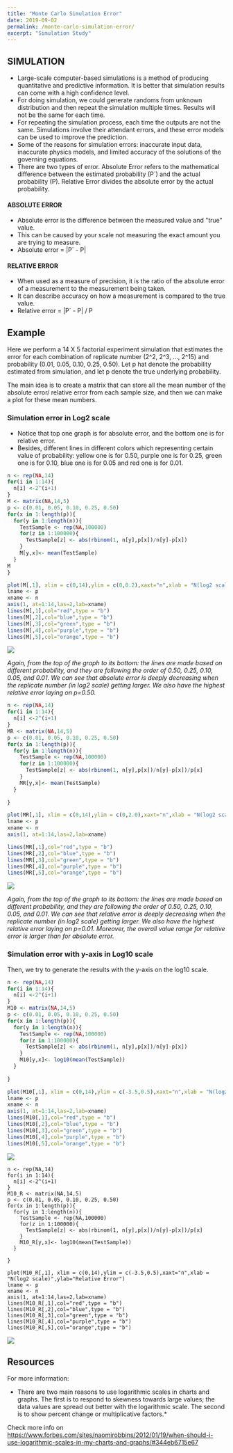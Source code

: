 ```yaml
---
title: "Monte Carlo Simulation Error"
date: 2019-09-02
permalink: /monte-carlo-simulation-error/
excerpt: "Simulation Study"
---
```



## SIMULATION


* Large-scale computer-based simulations is a method of producing quantitative and predictive information. It is better that simulation results can come with a high confidence level.
* For doing simulation, we could generate randoms from unknown distribution and then repeat the simulation multiple times. Results will not be the same for each time.
* For repeating the simulation process, each time the outputs are not the same. Simulations involve their attendant errors, and these error models can be used to improve the prediction.
* Some of the reasons for simulation errors: inaccurate input data, inaccurate physics models, and limited accuracy of the solutions of the governing equations.
* There are two types of error. Absolute Error refers to the mathematical difference between the estimated probability (P`) and the actual probability (P). Relative Error divides the absolute error by the actual probability.


#### ABSOLUTE ERROR
* Absolute error is the difference between the measured value and "true" value.
* This can be caused by your scale not measuring the exact amount you are trying to measure.
* Absolute error = |P` - P|

#### RELATIVE ERROR
* When used as a measure of precision, it is the ratio of the absolute error of a measurement to the measurement being taken. 
* It can describe accuracy on how a measurement is compared to the true value.
* Relative error =  |P` - P| / P




## Example


Here we perform a 14 X 5 factorial experiment simulation that estimates the error for each combination of replicate number (2^2, 2^3, …, 2^15) and probability (0.01, 0.05, 0.10, 0.25, 0.50). Let p hat denote the probability estimated from simulation, and let p denote the true underlying probability.

The main idea is to create a matrix that can store all the mean number of the absolute error/ relative error from each sample size, and then we can make a plot for these mean numbers.


### Simulation error in Log2 scale
* Notice that top one graph is for absolute error, and the bottom one is for relative error.
* Besides, different lines in different colors which representing certain value of probability: yellow one is for 0.50, purple one is for 0.25, green one is for 0.10, blue one is for 0.05 and red one is for 0.01.
```r
n <- rep(NA,14)
for(i in 1:14){
  n[i] <-2^(i+1)
}
M <- matrix(NA,14,5)
p <- c(0.01, 0.05, 0.10, 0.25, 0.50)
for(x in 1:length(p)){
  for(y in 1:length(n)){
    TestSample <- rep(NA,100000)
    for(z in 1:100000){
      TestSample[z] <- abs(rbinom(1, n[y],p[x])/n[y]-p[x])
    }
    M[y,x]<- mean(TestSample)
  }
M
}
```

```r
plot(M[,1], xlim = c(0,14),ylim = c(0,0.2),xaxt="n",xlab = "N(log2 scale)",ylab="Absolute Error")
lname <- p
xname <- n
axis(1, at=1:14,las=2,lab=xname)
lines(M[,1],col="red",type = "b")
lines(M[,2],col="blue",type = "b")
lines(M[,3],col="green",type = "b")
lines(M[,4],col="purple",type = "b")
lines(M[,5],col="orange",type = "b")
```
![](/images/monte1.PNG)

*Again, from the top of the graph to its bottom: the lines are made based on different probability, and they are following the order of 0.50, 0.25, 0.10, 0.05, and 0.01. We can see that absolute error is deeply decreasing when the replicate number (in log2 scale) getting larger. We also have the highest relative error laying on p=0.50.*

```r
n <- rep(NA,14)
for(i in 1:14){
  n[i] <-2^(i+1)
}
MR <- matrix(NA,14,5)
p <- c(0.01, 0.05, 0.10, 0.25, 0.50)
for(x in 1:length(p)){
  for(y in 1:length(n)){
    TestSample <- rep(NA,100000)
    for(z in 1:100000){
      TestSample[z] <- abs(rbinom(1, n[y],p[x])/n[y]-p[x])/p[x]
    }
    MR[y,x]<- mean(TestSample)
  }
  
}
```

```r
plot(MR[,1], xlim = c(0,14),ylim = c(0,2.0),xaxt="n",xlab = "N(log2 scale)",ylab="Relative Error")
lname <- p
xname <- n
axis(1, at=1:14,las=2,lab=xname)

lines(MR[,1],col="red",type = "b")
lines(MR[,2],col="blue",type = "b")
lines(MR[,3],col="green",type = "b")
lines(MR[,4],col="purple",type = "b")
lines(MR[,5],col="orange",type = "b")
```
![](/images/monte2.PNG)

*Again, from the top of the graph to its bottom: the lines are made based on different probability, and they are following the order of 0.50, 0.25, 0.10, 0.05, and 0.01. We can see that relative error is deeply decreasing when the replicate number (in log2 scale) getting larger. We also have the highest relative error laying on p=0.01. Moreover, the overall value range for relative error is larger than for absolute error.*




### Simulation error with y-axis in Log10 scale
Then, we try to generate the results with the y-axis on the log10 scale.
```r
n <- rep(NA,14)
for(i in 1:14){
  n[i] <-2^(i+1)
}
M10 <- matrix(NA,14,5)
p <- c(0.01, 0.05, 0.10, 0.25, 0.50)
for(x in 1:length(p)){
  for(y in 1:length(n)){
    TestSample <- rep(NA,100000)
    for(z in 1:100000){
      TestSample[z] <- abs(rbinom(1, n[y],p[x])/n[y]-p[x])
    }
    M10[y,x]<- log10(mean(TestSample))
  }
  
}

plot(M10[,1], xlim = c(0,14),ylim = c(-3.5,0.5),xaxt="n",xlab = "N(log2 scale)",ylab="Absolute Error")
lname <- p
xname <- n
axis(1, at=1:14,las=2,lab=xname)
lines(M10[,1],col="red",type = "b")
lines(M10[,2],col="blue",type = "b")
lines(M10[,3],col="green",type = "b")
lines(M10[,4],col="purple",type = "b")
lines(M10[,5],col="orange",type = "b")
```
![](/images/monte3.PNG)

```{r}
n <- rep(NA,14)
for(i in 1:14){
  n[i] <-2^(i+1)
}
M10_R <- matrix(NA,14,5)
p <- c(0.01, 0.05, 0.10, 0.25, 0.50)
for(x in 1:length(p)){
  for(y in 1:length(n)){
    TestSample <- rep(NA,100000)
    for(z in 1:100000){
      TestSample[z] <- abs(rbinom(1, n[y],p[x])/n[y]-p[x])/p[x]
    }
    M10_R[y,x]<- log10(mean(TestSample))
  }
  
}

plot(M10_R[,1], xlim = c(0,14),ylim = c(-3.5,0.5),xaxt="n",xlab = "N(log2 scale)",ylab="Relative Error")
lname <- p
xname <- n
axis(1, at=1:14,las=2,lab=xname)
lines(M10_R[,1],col="red",type = "b")
lines(M10_R[,2],col="blue",type = "b")
lines(M10_R[,3],col="green",type = "b")
lines(M10_R[,4],col="purple",type = "b")
lines(M10_R[,5],col="orange",type = "b")
```
![](/images/monte4.PNG)




## Resources


For more information:

* There are two main reasons to use logarithmic scales in charts and graphs. The first is to respond to skewness towards large values; the data values are spread out better with the logarithmic scale. The second is to show percent change or multiplicative factors.*

Check more info on https://www.forbes.com/sites/naomirobbins/2012/01/19/when-should-i-use-logarithmic-scales-in-my-charts-and-graphs/#344eb6715e67

